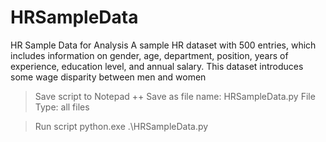 # HRSampleData
HR Sample Data for Analysis
A sample HR dataset with 500 entries, which includes information on gender, age, department, position, years of experience, education level, and annual salary. 
This dataset introduces some wage disparity between men and women

> Save script to Notepad ++ 
    Save as file name: HRSampleData.py
    File Type: all files

> Run script
   python.exe .\HRSampleData.py

